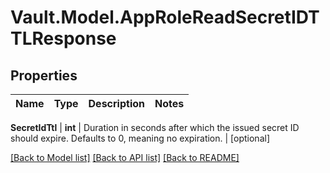 # Vault.Model.AppRoleReadSecretIDTTLResponse

## Properties

Name | Type | Description | Notes
------------ | ------------- | ------------- | -------------

**SecretIdTtl** | **int** | Duration in seconds after which the issued secret ID should expire. Defaults to 0, meaning no expiration. | [optional] 

[[Back to Model list]](../README.md#documentation-for-models) [[Back to API list]](../README.md#documentation-for-api-endpoints) [[Back to README]](../README.md)

